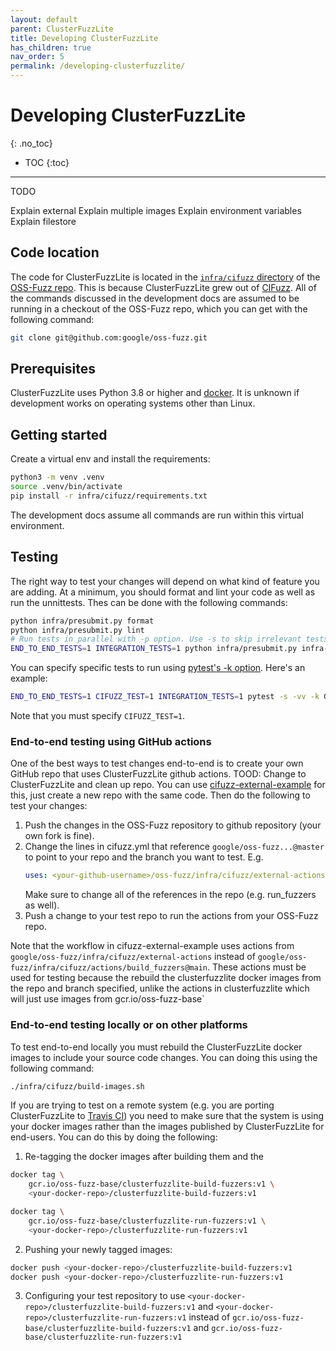 ```yaml
---
layout: default
parent: ClusterFuzzLite
title: Developing ClusterFuzzLite
has_children: true
nav_order: 5
permalink: /developing-clusterfuzzlite/
---
```

# Developing ClusterFuzzLite
{: .no_toc}

- TOC
{:toc}
---

TODO

Explain external
Explain multiple images
Explain environment variables
Explain filestore

## Code location

The code for ClusterFuzzLite is located in the [`infra/cifuzz` directory] of the
[OSS-Fuzz repo]. This is because ClusterFuzzLite grew out of [CIFuzz].
All of the commands discussed in the development docs are assumed to be running
in a checkout of the OSS-Fuzz repo, which you can get with the following
command:

```bash
git clone git@github.com:google/oss-fuzz.git
```

## Prerequisites

ClusterFuzzLite uses Python 3.8 or higher and [docker].
It is unknown if development works on operating systems other than Linux.

## Getting started

Create a virtual env and install the requirements:

```bash
python3 -m venv .venv
source .venv/bin/activate
pip install -r infra/cifuzz/requirements.txt
```

The development docs assume all commands are run within this virtual
environment.

## Testing

The right way to test your changes will depend on what kind of feature you are
adding. At a minimum, you should format and lint your code as well as run the
unnittests.
Thes can be done with the following commands:

```bash
python infra/presubmit.py format
python infra/presubmit.py lint
# Run tests in parallel with -p option. Use -s to skip irrelevant tests.
END_TO_END_TESTS=1 INTEGRATION_TESTS=1 python infra/presubmit.py infra-tests -p -s
```

You can specify specific tests to run using [pytest's -k option].
Here's an example:

```bash
END_TO_END_TESTS=1 CIFUZZ_TEST=1 INTEGRATION_TESTS=1 pytest -s -vv -k GetGitUrlTest
```

Note that you must specify `CIFUZZ_TEST=1`.

### End-to-end testing using GitHub actions

One of the best ways to test changes end-to-end is to create your own GitHub
repo that uses ClusterFuzzLite github actions.
TOOD: Change to ClusterFuzzLite and clean up repo.
You can use [cifuzz-external-example] for this, just create a new repo with the
same code.
Then do the following to test your changes:
1. Push the changes in the OSS-Fuzz repository to github repository (your own
   fork is fine).
1. Change the lines in cifuzz.yml that reference `google/oss-fuzz...@master` to
   point to your repo and the branch you want to test. E.g.
   ```yaml
   uses: <your-github-username>/oss-fuzz/infra/cifuzz/external-actions/build_fuzzers@<branch-to-test>
   ```
   Make sure to change all of the references in the repo (e.g. run_fuzzers as
   well).
1. Push a change to your test repo to run the actions from your OSS-Fuzz repo.

Note that the workflow in cifuzz-external-example uses actions from
`google/oss-fuzz/infra/cifuzz/external-actions` instead of
`google/oss-fuzz/infra/cifuzz/actions/build_fuzzers@main`.
These actions must be used for testing because the rebuild the clusterfuzzlite
docker images from the repo and branch specified, unlike the actions in
clusterfuzzlite which will just use images from gcr.io/oss-fuzz-base`

### End-to-end testing locally or on other platforms

To test end-to-end locally you must rebuild the ClusterFuzzLite docker images to
include your source code changes. You can doing this using the following
command:

```bash
./infra/cifuzz/build-images.sh
```

If you are trying to test on a remote system (e.g. you are porting
ClusterFuzzLite to [Travis CI]) you need to make sure that the system is using
your docker images rather than the images published by ClusterFuzzLite for
end-users.
You can do this by doing the following:
1. Re-tagging the docker images after building them and the

```bash
docker tag \
    gcr.io/oss-fuzz-base/clusterfuzzlite-build-fuzzers:v1 \
    <your-docker-repo>/clusterfuzzlite-build-fuzzers:v1

docker tag \
    gcr.io/oss-fuzz-base/clusterfuzzlite-run-fuzzers:v1 \
    <your-docker-repo>/clusterfuzzlite-run-fuzzers:v1
```
2. Pushing your newly tagged images:
```bash
docker push <your-docker-repo>/clusterfuzzlite-build-fuzzers:v1
docker push <your-docker-repo>/clusterfuzzlite-run-fuzzers:v1
```
3. Configuring your test repository to use
   `<your-docker-repo>/clusterfuzzlite-build-fuzzers:v1` and
   `<your-docker-repo>/clusterfuzzlite-run-fuzzers:v1` instead of
   `gcr.io/oss-fuzz-base/clusterfuzzlite-build-fuzzers:v1` and
   `gcr.io/oss-fuzz-base/clusterfuzzlite-run-fuzzers:v1`

[`infra/cifuzz` directory]: https://github.com/google/oss-fuzz/tree/master/infra/cifuzz
[OSS-Fuzz repo]: https://github.com/google/oss-fuzz
[CIFuzz]: https://google.github.io/oss-fuzz/getting-started/continuous-integration/
[pytest's -k option]: https://docs.pytest.org/en/6.2.x/example/markers.html#using-k-expr-to-select-tests-based-on-their-name
[cifuzz-external-example]: https://github.com/jonathanmetzman/cifuzz-external-example
[Travis CI]: https://travis-ci.org/
[docker]: https://docs.docker.com/get-docker/
